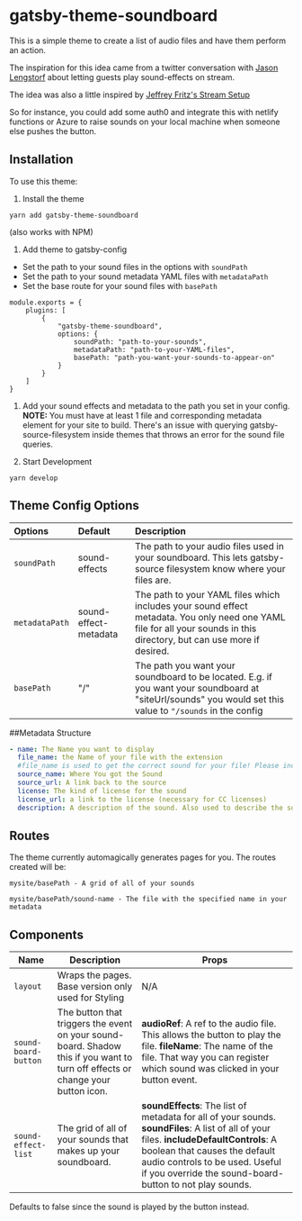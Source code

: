 # gatsby-theme-soundboard
This is a simple theme to create a list of audio files and have them perform an action.

The inspiration for this idea came from a twitter conversation with [Jason Lengstorf](https://twitter.com/jlengstorf) about letting guests play sound-effects on stream. 

The idea was also a little inspired by [Jeffrey Fritz's Stream Setup](https://twitter.com/csharpfritz)

So for instance, you could add some auth0 and integrate this with netlify functions or Azure to raise sounds on your local machine when someone else pushes the button. 


## Installation
To use this theme: 
1. Install the theme
```
yarn add gatsby-theme-soundboard
```
(also works with NPM)
1. Add theme to gatsby-config
  -  Set the path to your sound files in the options with ```soundPath```
  - Set the path to your sound metadata YAML files with ```metadataPath```
  - Set the base route for your sound files with ```basePath```

```JS
module.exports = {
    plugins: [
        {
            "gatsby-theme-soundboard",
            options: {
                soundPath: "path-to-your-sounds",
                metadataPath: "path-to-your-YAML-files",
                basePath: "path-you-want-your-sounds-to-appear-on"
            }
        }
    ]
}
```

1. Add your sound effects and metadata to the path you set in your config. 
    __NOTE:__ You must have at least 1 file and corresponding metadata element for your site to build. There's an issue with querying gatsby-source-filesystem inside themes that throws an error for the sound file queries. 

1. Start Development
```
yarn develop
```

## Theme Config Options
| Options | Default | Description
|:---------|:----------|:-----------
|```soundPath``` | sound-effects | The path to your audio files used in your soundboard. This lets gatsby-source filesystem know where your files are. 
|```metadataPath``` | sound-effect-metadata | The path to your YAML files which includes your sound effect metadata. You only need one YAML file for all your sounds in this directory, but can use more if desired. 
|```basePath``` | "/" | The path you want your soundboard to be located. E.g. if you want your soundboard at "siteUrl/sounds" you would set this value to ```"/sounds``` in the config |

##Metadata Structure
```YAML
- name: The Name you want to display
  file_name: the Name of your file with the extension 
  #file_name is used to get the correct sound for your file! Please include it.
  source_name: Where You got the Sound
  source_url: A link back to the source
  license: The kind of license for the sound
  license_url: a link to the license (necessary for CC licenses)
  description: A description of the sound. Also used to describe the sound to Assistive Technology
```

## Routes
The theme currently automagically generates pages for you. The routes created will be: 
```
mysite/basePath - A grid of all of your sounds
```
```
mysite/basePath/sound-name - The file with the specified name in your metadata
```
## Components
|Name | Description | Props
|--- | --- | ---
```layout``` | Wraps the pages. Base version only used for Styling | N/A
```sound-board-button``` | The button that triggers the event on your sound-board. Shadow this if you want to turn off effects or change your button icon. | __audioRef__: A ref to the audio file. This allows the button to play the file. __fileName__: The name of the file. That way you can register which sound was clicked in your button event. 
|```sound-effect-list``` | The grid of all of your sounds that makes up your soundboard. | __soundEffects__: The list of metadata for all of your sounds. __soundFiles__: A list of all of your files. __includeDefaultControls__: A boolean that causes the default audio controls to be used. Useful if you override the sound-board-button to not play sounds. 
Defaults to false since the sound is played by the button instead. 
